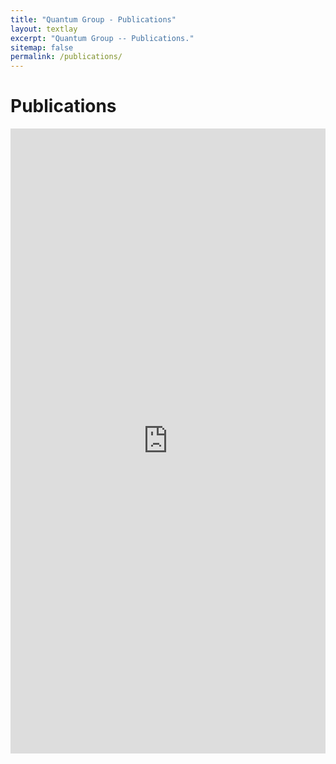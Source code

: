 ```yaml
---
title: "Quantum Group - Publications"
layout: textlay
excerpt: "Quantum Group -- Publications."
sitemap: false
permalink: /publications/
---
```



# Publications

<iframe
    allowtransparency="true"
    frameborder="0"
    style="width:100%;min-height:1000px;overflow:hidden;"
    scrolling="no"
    onload="this.style.height=(this.contentDocument.body.scrollHeight+45) +'px';"
    src="https://biblio.ugent.be/publication?limit=250&amp;q=author+exact+3BD5ED34-F0EE-11E1-A9DE-61C894A0A6B4+or+author+exact+F9521A46-F0ED-11E1-A9DE-61C894A0A6B4&amp;sort=year.desc&amp;sort=datecreated.desc&amp;style=vancouver&amp;embed=1">
</iframe>
